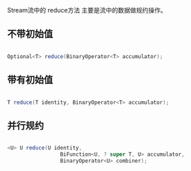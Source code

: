 Stream流中的 reduce方法
主要是流中的数据做规约操作。

## 不带初始值
```java

Optional<T> reduce(BinaryOperator<T> accumulator);


```

## 带有初始值

```java

T reduce(T identity, BinaryOperator<T> accumulator);

```

## 并行规约

```java

<U> U reduce(U identity,
                 BiFunction<U, ? super T, U> accumulator,
                 BinaryOperator<U> combiner);

```